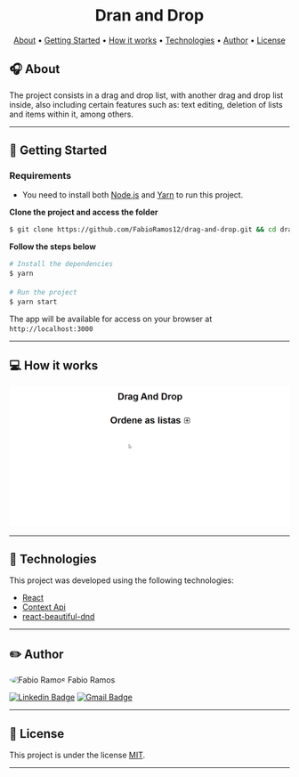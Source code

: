 <h1 align="center">
    <span align="center">Dran and Drop</span>
</h1>

<p align="center">
    <a href="#headphones-about">About</a> •
    <a href="#rocket-getting-started">Getting Started</a> • 
    <a href="#computer-how-it-works">How it works</a> •
    <a href="#microscope-technologies">Technologies</a> • 
    <a href="#pencil2-author">Author</a> • 
    <a href="#pencil-license">License</a>
</p>

## :headphones: About

The project consists in a drag and drop list, with another drag and drop list inside, also including certain features such as: text editing, deletion of lists and items within it, among others.

---

## :rocket: Getting Started

### Requirements

- You need to install both [Node.js](https://nodejs.org/en/download/) and [Yarn](https://yarnpkg.com/) to run this project.

**Clone the project and access the folder**

```bash
$ git clone https://github.com/FabioRamos12/drag-and-drop.git && cd drag-and-drop
```

**Follow the steps below**

```bash
# Install the dependencies
$ yarn

# Run the project
$ yarn start
```

The app will be available for access on your browser at `http://localhost:3000`

---

## :computer: How it works

<p align="center">
  <img alt="Drag and Drop" title="#Dnd" src=".github/drag-drop.gif" width="600px">
</p>

---

## :microscope: Technologies

This project was developed using the following technologies:

- [React](https://reactjs.org)
- [Context Api](https://pt-br.reactjs.org/docs/context.html)
- [react-beautiful-dnd](https://github.com/atlassian/react-beautiful-dnd)

---

## :pencil2: Author

 <img style="border-radius: 50%;" src="https://avatars.githubusercontent.com/u/34969286?s=400&u=15eb378fc8be34ee27c691a916634fe9a7a999a0&v=4" width="100px;" alt="Fabio Ramos"/>
 <span>Fabio Ramos</span>

[![Linkedin Badge](https://img.shields.io/badge/-FabioRamos-blue?style=flat-square&logo=Linkedin&logoColor=white&link=https://www.linkedin.com/in/fabioalvesramos/)](https://www.linkedin.com/in/fabioalvesramos/) 
[![Gmail Badge](https://img.shields.io/badge/-fabioalvesramos12@gmail.com-c14438?style=flat-square&logo=Gmail&logoColor=white&link=mailto:fabioalvesramos12@gmail.com)](mailto:fabioalvesramos12@gmail.com)

---

## :pencil: License

This project is under the license [MIT](./LICENSE).

---